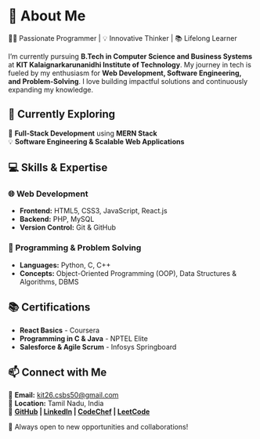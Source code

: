 # 🌟 About Me  
👨‍💻 Passionate Programmer | 💡 Innovative Thinker | 📚 Lifelong Learner  

I’m currently pursuing **B.Tech in Computer Science and Business Systems** at **KIT Kalaignarkarunanidhi Institute of Technology**. My journey in tech is fueled by my enthusiasm for **Web Development, Software Engineering, and Problem-Solving**. I love building impactful solutions and continuously expanding my knowledge.  

## 🚀 Currently Exploring  
🌱 **Full-Stack Development** using **MERN Stack**  
💡 **Software Engineering & Scalable Web Applications**  

## 💻 Skills & Expertise  
### 🌐 Web Development  
- **Frontend:** HTML5, CSS3, JavaScript, React.js  
- **Backend:** PHP, MySQL  
- **Version Control:** Git & GitHub  

### 🤖 Programming & Problem Solving  
- **Languages:** Python, C, C++  
- **Concepts:** Object-Oriented Programming (OOP), Data Structures & Algorithms, DBMS  

## 📚 Certifications  
- **React Basics** - Coursera  
- **Programming in C & Java** - NPTEL Elite  
- **Salesforce & Agile Scrum** - Infosys Springboard  

## 📫 Connect with Me  
📧 **Email:** kit26.csbs50@gmail.com  
📍 **Location:** Tamil Nadu, India  
🔗 **[GitHub](https://github.com/Sankaridhanasekar) | [LinkedIn](https://linkedin.com/in/sankari-dhanasekar) | [CodeChef](https://www.codechef.com/users/kit26csbs50) | [LeetCode](https://leetcode.com/u/sankaridhanasekar/)**  

🚀 Always open to new opportunities and collaborations!  
